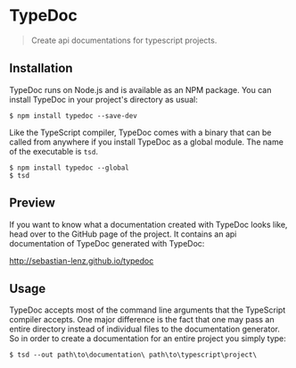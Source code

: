 # TypeDoc

> Create api documentations for typescript projects.


## Installation

TypeDoc runs on Node.js and is available as an NPM package. You can install TypeDoc
in your project's directory as usual:

```shell
$ npm install typedoc --save-dev
```

Like the TypeScript compiler, TypeDoc comes with a binary that can be called from anywhere
if you install TypeDoc as a global module. The name of the executable is ``tsd``.

```shell
$ npm install typedoc --global
$ tsd
```


## Preview

If you want to know what a documentation created with TypeDoc looks like, head over
to the GitHub page of the project. It contains an api documentation of TypeDoc generated with
TypeDoc:

http://sebastian-lenz.github.io/typedoc


## Usage

TypeDoc accepts most of the command line arguments that the TypeScript compiler accepts. One major
difference is the fact that one may pass an entire directory instead of individual files to the documentation
generator. So in order to create a documentation for an entire project you simply type:

```shell
$ tsd --out path\to\documentation\ path\to\typescript\project\
```